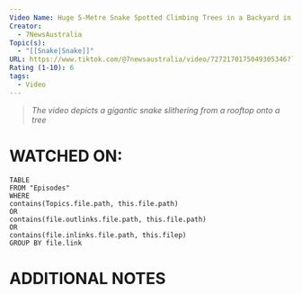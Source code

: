 ```yaml
---
Video Name: Huge 5-Metre Snake Spotted Climbing Trees in a Backyard in Queensland
Creator:
  - 7NewsAustralia
Topic(s):
  - "[[Snake|Snake]]"
URL: https://www.tiktok.com/@7newsaustralia/video/7272170175049305346?lang=en
Rating (1-10): 6
tags:
  - Video
---
```

> *The video depicts a gigantic snake slithering from a rooftop onto a tree*
# WATCHED ON:
``` dataview
TABLE
FROM "Episodes"
WHERE 
contains(Topics.file.path, this.file.path) 
OR 
contains(file.outlinks.file.path, this.file.path)
OR
contains(file.inlinks.file.path, this.filep)
GROUP BY file.link
```

# ADDITIONAL NOTES